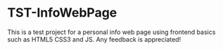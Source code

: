 # TST-InfoWebPage
This is a test project for a personal info web page using frontend basics such as HTML5 CSS3 and JS. Any feedback is appreciated! 
